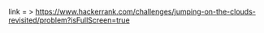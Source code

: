 link = >
https://www.hackerrank.com/challenges/jumping-on-the-clouds-revisited/problem?isFullScreen=true
